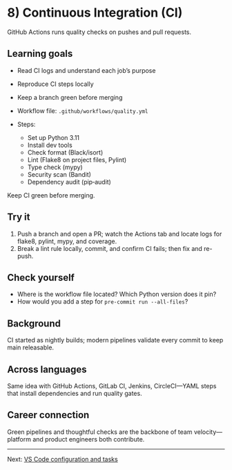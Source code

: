 # 8) Continuous Integration (CI)

GitHub Actions runs quality checks on pushes and pull requests.

## Learning goals
- Read CI logs and understand each job’s purpose
- Reproduce CI steps locally
- Keep a branch green before merging

- Workflow file: `.github/workflows/quality.yml`
- Steps:
  - Set up Python 3.11
  - Install dev tools
  - Check format (Black/isort)
  - Lint (Flake8 on project files, Pylint)
  - Type check (mypy)
  - Security scan (Bandit)
  - Dependency audit (pip‑audit)

Keep CI green before merging.

## Try it

1. Push a branch and open a PR; watch the Actions tab and locate logs for flake8, pylint, mypy, and coverage.
2. Break a lint rule locally, commit, and confirm CI fails; then fix and re-push.

## Check yourself

- Where is the workflow file located? Which Python version does it pin?
- How would you add a step for `pre-commit run --all-files`?

## Background
CI started as nightly builds; modern pipelines validate every commit to keep main releasable.

## Across languages
Same idea with GitHub Actions, GitLab CI, Jenkins, CircleCI—YAML steps that install dependencies and run quality gates.

## Career connection
Green pipelines and thoughtful checks are the backbone of team velocity—platform and product engineers both contribute.

---

Next: [VS Code configuration and tasks](./09-vscode.md)
